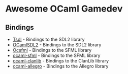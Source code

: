 # Awesome OCaml Gamedev

## Bindings

* [Tsdl][1] - Bindings to the SDL2 library
* [OCamlSDL2][2] - Bindings to the SDL2 library
* [Ocsfml][3] - Bindings to the SFML library
* [ocaml-sfml][4] - Bindings to the SFML library
* [ocaml-clanlib][5] - Bindings to the ClanLib library
* [ocaml-allegro][6] - Bindings to the Allegro library


[1]: https://github.com/dbuenzli/tsdl
[2]: https://github.com/fccm/OCamlSDL2
[3]: https://github.com/JoeDralliam/Ocsfml
[4]: https://github.com/fccm/ocaml-sfml
[5]: https://github.com/fccm/ocaml-clanlib
[6]: https://github.com/fccm/ocaml-allegro
